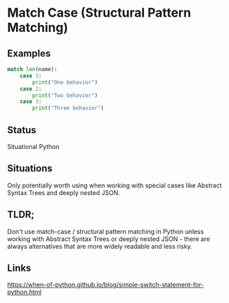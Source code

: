 Match Case (Structural Pattern Matching)
========================================

Examples
--------

```python
match len(name):
    case 1:
        print("One behavior")
    case 2:
        print("Two behavior")
    case 3:
        print("Three behavior")
```

Status
------

Situational Python

Situations
----------

Only potentially worth using when working with special cases like Abstract Syntax Trees and deeply nested JSON.

TLDR;
-----

Don't use match-case / structural pattern matching in Python unless working with Abstract Syntax Trees or deeply nested JSON - there are always alternatives that are more widely readable and less risky.

Links
-----

https://when-of-python.github.io/blog/simple-switch-statement-for-python.html
